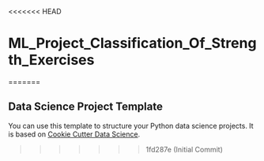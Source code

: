 <<<<<<< HEAD
# ML_Project_Classification_Of_Strength_Exercises
=======
## Data Science Project Template

You can use this template to structure your Python data science projects. It is based on [Cookie Cutter Data Science](https://drivendata.github.io/cookiecutter-data-science/).
>>>>>>> 1fd287e (Initial Commit)
